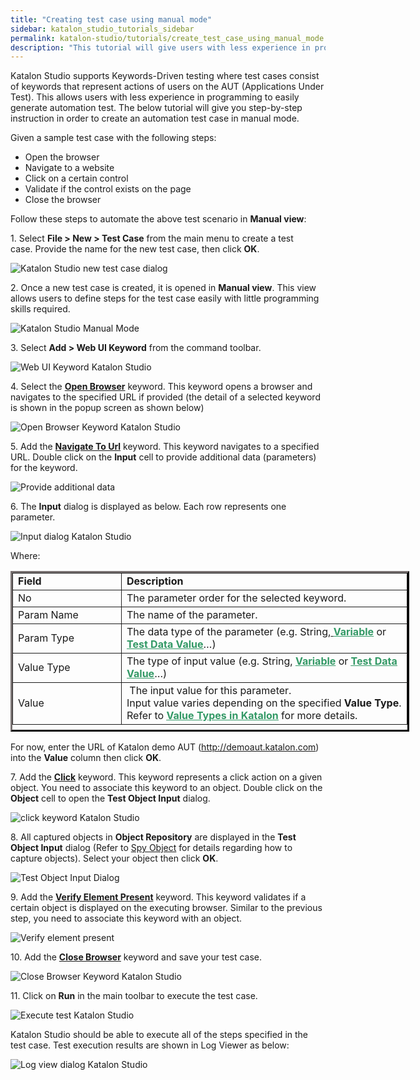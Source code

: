 ```yaml
---
title: "Creating test case using manual mode"
sidebar: katalon_studio_tutorials_sidebar
permalink: katalon-studio/tutorials/create_test_case_using_manual_mode.html
description: "This tutorial will give users with less experience in programming step-by-step instruction to create an automation test case in manual mode."
---
```

Katalon Studio supports Keywords-Driven testing where test cases consist of keywords that represent actions of users on the AUT (Applications Under Test). This allows users with less experience in programming to easily generate automation test. The below tutorial will give you step-by-step instruction in order to create an automation test case in manual mode.

Given a sample test case with the following steps:

*   Open the browser
*   Navigate to a website
*   Click on a certain control
*   Validate if the control exists on the page
*   Close the browser

Follow these steps to automate the above test scenario in **Manual view**:

1\. Select **File > New > Test Case** from the main menu to create a test case. Provide the name for the new test case, then click **OK**.

![Katalon Studio new test case dialog](../../images/katalon-studio/tutorials/create_test_case_using_manual_mode/1.-Katalon-manual-mode.png)

2. Once a new test case is created, it is opened in **Manual view**. This view allows users to define steps for the test case easily with little programming skills required.

![Katalon Studio Manual Mode](../../images/katalon-studio/tutorials/create_test_case_using_manual_mode/2.-Katalon-manual-view.png)

3. Select **Add > Web UI Keyword** from the command toolbar.

![Web UI Keyword Katalon Studio](../../images/katalon-studio/tutorials/create_test_case_using_manual_mode/3.-Katalon-Web-UI-keyword.png)

4\. Select the [**Open Browser**](https://docs.katalon.com/display/KD/%5BWebUI%5D+Open+Browser) keyword. This keyword opens a browser and navigates to the specified URL if provided (the detail of a selected keyword is shown in the popup screen as shown below)

![Open Browser Keyword Katalon Studio](../../images/katalon-studio/tutorials/create_test_case_using_manual_mode/4.-Katalon-Open-Brower.png)

5\. Add the [**Navigate To Url**](https://docs.katalon.com/display/KD/%5BWebUI%5D+Navigate+to+Url) keyword. This keyword navigates to a specified URL. Double click on the **Input** cell to provide additional data (parameters) for the keyword.

![Provide additional data](../../images/katalon-studio/tutorials/create_test_case_using_manual_mode/5.-Katalon-nagivate-to-url.png)

6\. The **Input** dialog is displayed as below. Each row represents one parameter.

![Input dialog Katalon Studio](../../images/katalon-studio/tutorials/create_test_case_using_manual_mode/6.-Katalon-Input-Dialog.png)

Where:

<table style="height: 257px; width: 638px; border-color: #242222;" border="3" class=""><tbody class=""><tr class=""><td style="width: 162px;" class=""><strong class="">Field</strong></td><td style="width: 456px;" class=""><strong class="">Description</strong></td></tr><tr class=""><td style="width: 162px;" class="">No</td><td style="width: 456px;" class=""><span style="font-weight: 400;" class="">The parameter order for the selected keyword.</span></td></tr><tr class=""><td style="width: 162px;" class="">Param Name</td><td style="width: 456px;" class="">The name of the parameter.</td></tr><tr class=""><td style="width: 162px;" class="">Param Type</td><td style="width: 456px;" class=""><span style="font-weight: 400;" class="">The data type of the parameter</span> (e.g. String,<span style="text-decoration: underline;" class=""><strong class=""> <span style="color: #339966;" class=""><a style="color: #339966; text-decoration: underline;" href="https://docs.katalon.com/display/KD/Variable+Types" class="">Variable</a></span></strong></span> or <span style="text-decoration: underline;" class=""><strong class=""><span style="color: #339966;" class=""><a style="color: #339966; text-decoration: underline;" href="https://docs.katalon.com/display/KD/Manage+Test+Data" class="">Test Data Value</a></span></strong></span>…)</td></tr><tr class=""><td style="width: 162px;" class="">Value Type</td><td style="width: 456px;" class="">The type of input value (e.g. String,<strong class=""> <a style="color: #339966; text-decoration: underline;" href="https://docs.katalon.com/display/KD/Variable+Types" class="">Variable</a></strong><span style="font-weight: 400;" class=""> or </span><span style="text-decoration: underline;" class=""><strong class=""><span style="color: #339966;" class=""><a style="color: #339966; text-decoration: underline;" href="https://docs.katalon.com/display/KD/Manage+Test+Data" class="">Test Data Value</a></span></strong></span><span style="font-weight: 400;" class="">…)</span></td></tr><tr class=""><td style="width: 162px;" class="">Value</td><td style="width: 456px;" class="">&nbsp;The input value for this parameter.<br class="">Input value varies <span style="font-weight: 400;" class="">depending on the specified</span> <strong class="">Value Type</strong>. Refer to <strong class=""><span style="text-decoration: underline;" class=""><span style="color: #339966;" class=""><a style="color: #339966; text-decoration: underline;" href="https://docs.katalon.com/display/KD/Value+Types" class="">Value Types in Katalon</a></span></span></strong> for more details.</td></tr></tbody></table>

For now, enter the URL of Katalon demo AUT (http://demoaut.katalon.com) into the **Value** column then click **OK**.

7\. Add the [**Click**](https://docs.katalon.com/display/KD/%5BWebUI%5D+Click) keyword. This keyword represents a click action on a given object. You need to associate this keyword to an object. Double click on the **Object** cell to open the **Test Object Input** dialog.

![click keyword Katalon Studio](../../images/katalon-studio/tutorials/create_test_case_using_manual_mode/7.-Katalon-click-keywords.png)

8\. All captured objects in **Object Repository** are displayed in the **Test Object Input** dialog (Refer to [Spy Object](https://docs.katalon.com/display/KD/Spy+Object) for details regarding how to capture objects). Select your object then click **OK**.

![Test Object Input Dialog](../../images/katalon-studio/tutorials/create_test_case_using_manual_mode/8.-Katalon-Object-Repository1.png)

9\. Add the [**Verify Element Present**](https://docs.katalon.com/display/KD/%5BWebUI%5D+Verify+Element+Present) keyword. This keyword validates if a certain object is displayed on the executing browser. Similar to the previous step, you need to associate this keyword with an object.

![Verify element present](../../images/katalon-studio/tutorials/create_test_case_using_manual_mode/9.-Katalon-Verify-Element.png)

10\. Add the [**Close Browser**](https://docs.katalon.com/display/KD/%5BWebUI%5D+Close+Browser) keyword and save your test case.

![Close Browser Keyword Katalon Studio](../../images/katalon-studio/tutorials/create_test_case_using_manual_mode/10.-Katalon-Close-browser.png)

11\. Click on **Run** in the main toolbar to execute the test case.

![Execute test Katalon Studio](../../images/katalon-studio/tutorials/create_test_case_using_manual_mode/11.-Katalon-Run.png)

Katalon Studio should be able to execute all of the steps specified in the test case. Test execution results are shown in Log Viewer as below:

![Log view dialog Katalon Studio](../../images/katalon-studio/tutorials/create_test_case_using_manual_mode/12.-Katalon-Log-viewer-300x113.png)